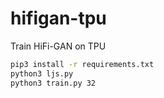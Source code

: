 # hifigan-tpu
Train HiFi-GAN on TPU


```sh
pip3 install -r requirements.txt
python3 ljs.py
python3 train.py 32
```

